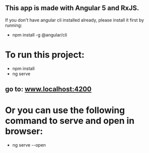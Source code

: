 ## This app is made with Angular 5 and RxJS.
If you don't have angular cli installed already, please install it first by running:
* npm install -g @angular/cli 

# To run this project:
* npm install
* ng serve 

## go to: www.localhost:4200

# Or you can use the following command to serve and open in browser:
* ng serve --open